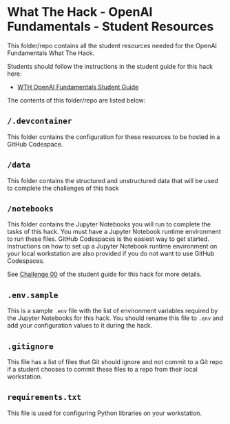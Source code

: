 # What The Hack - OpenAI Fundamentals - Student Resources
This folder/repo contains all the student resources needed for the OpenAI Fundamentals What The Hack.

Students should follow the instructions in the student guide for this hack here:
- [WTH OpenAI Fundamentals Student Guide](https://aka.ms/wth/openaifundamentals)

The contents of this folder/repo are listed below:

## `/.devcontainer`
This folder contains the configuration for these resources to be hosted in a GitHub Codespace.

## `/data`
This folder contains the structured and unstructured data that will be used to complete the challenges of this hack

## `/notebooks`
This folder contains the Jupyter Notebooks you will run to complete the tasks of this hack. You must have a Jupyter Notebook runtime environment to run these files. GitHub Codespaces is the easiest way to get started.  Instructions on how to set up a Jupyter Notebook runtime environment on your local workstation are also provided if you do not want to use GitHub Codespaces.

See [Challenge 00](https://microsoft.github.io/WhatTheHack/066-OpenAIFundamentals/Student/Challenge-00.html) of the student guide for this hack for more details.

## `.env.sample`

This is a sample `.env` file with the list of environment variables required by the Jupyter Notebooks for this hack. You should rename this file to `.env` and add your configuration values to it during the hack.

## `.gitignore`

This file has a list of files that Git should ignore and not commit to a Git repo if a student chooses to commit these files to a repo from their local workstation.

## `requirements.txt` 

This file is used for configuring Python libraries on your workstation.